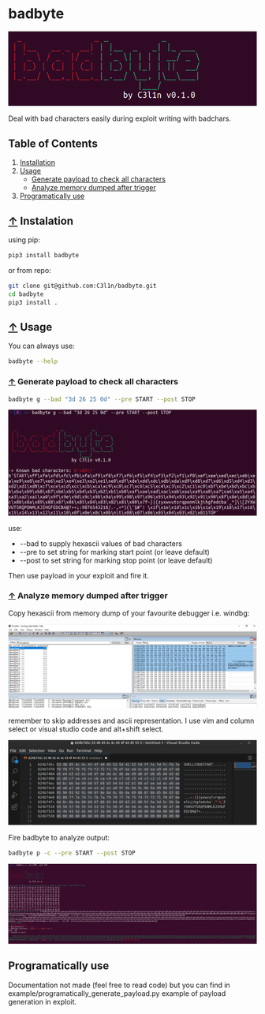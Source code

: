 # badbyte
![logo](assets/logo.png)

Deal with bad characters easily during exploit writing with badchars.

## Table of Contents

1. [Installation](#Instalation)
2. [Usage](#Usage)
   * [Generate payload to check all characters](#Generate-payload-to-check-all-characters)
   * [Analyze memory dumped after trigger](#Analyze-memory-dumped-after-trigger)
3. [Programatically use](#Programatically-use)

## [↑](#table-of-contents) Instalation

using pip:
```bash
pip3 install badbyte 
```

or from repo:
```bash
git clone git@github.com:C3l1n/badbyte.git
cd badbyte
pip3 install .
```

## [↑](#table-of-contents) Usage

You can always use:
```bash
badbyte --help
```

### [↑](#table-of-contents) Generate payload to check all characters

```bash
badbyte g --bad "3d 26 25 0d" --pre START --post STOP
```

![logo](assets/usage.png)

use:
* --bad to supply hexascii values of bad characters
* --pre to set string for marking start point (or leave default)
* --post to set string for marking stop point (or leave default)

Then use payload in your exploit and fire it.

### [↑](#table-of-contents) Analyze memory dumped after trigger

Copy hexascii from memory dump of your favourite debugger i.e. windbg:

![logo](assets/windbg.png)

remember to skip addresses and ascii representation. I use vim and column select or visual studio code and alt+shift select.

![logo](assets/vscode.png)

Fire badbyte to analyze output:

```bash
badbyte p -c --pre START --post STOP
```

![logo](assets/analyze.png)

## Programatically use

Documentation not made (feel free to read code) but you can find in example/programatically_generate_payload.py example of payload generation in exploit.